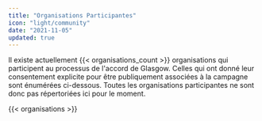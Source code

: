```yaml
---
title: "Organisations Participantes"
icon: "light/community"
date: "2021-11-05"
updated: true
---
```


Il existe actuellement {{< organisations_count >}} organisations qui participent au processus de l'accord de Glasgow. Celles qui ont donné leur consentement explicite pour être publiquement associées à la campagne sont énumérées ci-dessous. Toutes les organisations participantes ne sont donc pas répertoriées ici pour le moment.

{{< organisations >}}
